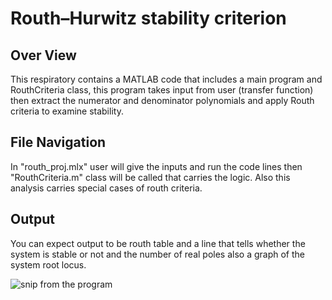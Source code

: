 # Routh–Hurwitz stability criterion
## Over View

This respiratory contains a MATLAB code that includes a main program and RouthCriteria class, this program takes input from user (transfer function) then extract the numerator and denominator polynomials  and apply Routh criteria to examine stability. 
## File Navigation

In "routh_proj.mlx" user will give the inputs and run the code lines then "RouthCriteria.m" class will be called that carries the logic.
Also this analysis carries special cases of routh criteria.

## Output

You can expect output to be routh table and a line that tells whether the system is stable or not and the number of real poles also a graph of the system root locus.


![snip from the program](https://user-images.githubusercontent.com/70919728/208544592-a7eaddcc-eb88-4a14-9ebc-8247b79dcd03.jpeg)
